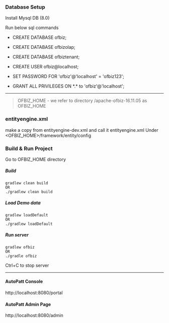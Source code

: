 

### Database Setup
Install Mysql DB (8.0)

Run below sql commands 
* CREATE DATABASE ofbiz;
* CREATE DATABASE ofbizolap;
* CREATE DATABASE ofbiztenant;
* CREATE USER ofbiz@localhost;

* SET PASSWORD FOR 'ofbiz'@'localhost' = 'ofbiz123';

* GRANT ALL PRIVILEGES ON \*.* to 'ofbiz'@'localhost';


---

> OFBIZ_HOME - we refer to directory /apache-ofbiz-16.11.05 as OFBIZ_HOME

### entityengine.xml

make a copy from entityengine-dev.xml and call it entityengine.xml
Under <OFBIZ_HOME>/framework/entity/config



### Build & Run Project

Go to OFBIZ_HOME directory 

##### Build
~~~
gradlew clean build 
OR
./gradlew clean build
~~~

##### Load Demo data
~~~
gradlew loadDefault
OR 
./gradlew loadDefault
~~~

##### Run server
~~~
gradlew ofbiz
OR
./gradle ofbiz
~~~

Ctrl+C to stop server
 

---

#### AutoPatt Console

http://localhost:8080/portal

#### AutoPatt Admin Page

http://localhost:8080/admin
